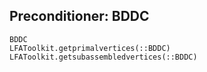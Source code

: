 ## Preconditioner: BDDC

```@docs
BDDC
LFAToolkit.getprimalvertices(::BDDC)
LFAToolkit.getsubassembledvertices(::BDDC)
```
